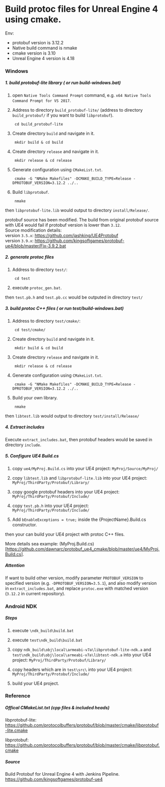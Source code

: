 # Build protoc files for Unreal Engine 4 using cmake.

Env:

+ protobuf version is 3.12.2
+ Native build command is nmake
+ cmake version is 3.10
+ Unreal Engine 4 version is 4.18



### Windows

##### 1. build protobuf-lite library ( or run build-windows.bat)

1. open `Native Tools Command Prompt` command, e.g. `x64 Native Tools Command Prompt for VS 2017`.

2. Address to directory `build_protobuf-lite/` (address to directory `build_protobuf/` if you want to build `libprotobuf`).

		cd build_protobuf-lite
		
3. Create directory `build` and navigate in it.

		mkdir build & cd build
		
4. Create directory `release` and navigate in it.

		mkdir release & cd release
	
5. Generate configuration using `CMakeList.txt`.

		cmake -G "NMake Makefiles" -DCMAKE_BUILD_TYPE=Release -DPROTOBUF_VERSION=3.12.2 ../..
		
6. Build `libprotobuf`.

		nmake

then `libprotobuf-lite.lib` would output to directory `install/Release/`.

protobuf source has been modified. The build from original protobuf source with UE4 would fail if protobuf version is lower than `3.12`.  
Source modification details:  
version `3.5.x`: https://github.com/jashking/UE4Protobuf  
version `3.9.x`: https://github.com/kingsoftgames/protobuf-ue4/blob/master/Fix-3.9.2.bat  

##### 2. generate protoc files

1. Address to directory `test/`:

		cd test

2. execute `protoc_gen.bat`.

then `test.pb.h` and `test.pb.cc` would be outputed in directory `test/`

##### 3. build protoc C++ files ( or run test/build-windows.bat)

1. Address to directory `test/cmake/`:

		cd test/cmake/
    
2. Create directory `build` and navigate in it.

		mkdir build & cd build
	
3. Create directory `release` and navigate in it.

		mkdir release & cd release
	
4. Generate configuration using `CMakeList.txt`.

		cmake -G "NMake Makefiles" -DCMAKE_BUILD_TYPE=Release -DPROTOBUF_VERSION=3.12.2 ../..
    
5. Build your own library.

		nmake

then `libtest.lib` would output to directory `test/install/Release/`

##### 4. Extract includes 

Execute `extract_includes.bat`, then protobuf headers would be saved in directory `include`.

##### 5. Configure UE4 Build.cs

1. copy `ue4/MyProj.Build.cs` into your UE4 project: `MyProj/Source/MyProj/`

2. copy `libtest.lib` and `libprotobuf-lite.lib` into your UE4 project: `MyProj/ThirdParty/Protobuf/Library/`

3. copy google protobuf headers into your UE4 project: `MyProj/ThirdParty/Protobuf/Include/`

4. copy `test.pb.h` into your UE4 project: `MyProj/ThirdParty/Protobuf/Include/`

5. Add `bEnableExceptions = true;` inside the {ProjectName}.Build.cs constructor. 

then your can build your UE4 project with protoc C++ files.

More details sea example: (MyProj.Build.cs)[https://github.com/dawnarc/protobuf_ue4_cmake/blob/master/ue4/MyProj.Build.cs].

##### Attention

If want to build other version, modify parameter `PROTOBUF_VERSION` to specified version (e.g. `-DPROTOBUF_VERSION=3.5.1`), and also modify version in `extract_includes.bat`, and replace `protoc.exe` with matched version (`3.12.2` in current repository).

### Android NDK

##### Steps

1. execute `\ndk_build\build.bat`

2. execute `test\ndk_build\build.bat`

3. copy `ndk_build\obj\local\armeabi-v7a\libprotobuf-lite-ndk.a` and `test\ndk_build\obj\local\armeabi-v7a\libtest-ndk.a` into your UE4 project: `MyProj/ThirdParty/Protobuf/Library/`

4. copy headers which are in `test\src\` into your UE4 project: `MyProj/ThirdParty/Protobuf/Include/` 

5. build your UE4 project.

### Reference

##### Offical CMakeList.txt (cpp files & included heads)

libprotobuf-lite:  
https://github.com/protocolbuffers/protobuf/blob/master/cmake/libprotobuf-lite.cmake

libprotobuf:  
https://github.com/protocolbuffers/protobuf/blob/master/cmake/libprotobuf.cmake

##### Source

Build Protobuf for Unreal Engine 4 with Jenkins Pipeline.  
https://github.com/kingsoftgames/protobuf-ue4
